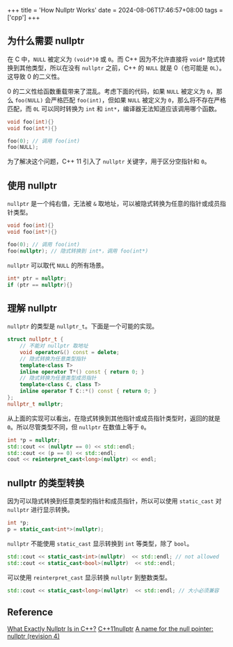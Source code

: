 +++
title = 'How Nullptr Works'
date = 2024-08-06T17:46:57+08:00
tags = ['cpp']
+++

## 为什么需要 nullptr

在 C 中，`NULL` 被定义为 `(void*)0` 或 `0`。而 C++ 因为不允许直接将 `void*` 隐式转换到其他类型，所以在没有 `nullptr` 之前，C++ 的 `NULL` 就是 0（也可能是 `0L`）。这导致 0 的二义性。

0 的二义性给函数重载带来了混乱。考虑下面的代码，如果 `NULL` 被定义为 `0`，那么 `foo(NULL)` 会严格匹配 `foo(int)`，但如果 `NULL` 被定义为 `0`，那么将不存在严格匹配，而 `0L` 可以同时转换为 `int` 和 `int*`，编译器无法知道应该调用哪个函数。

```c++
void foo(int){}
void foo(int*){}

foo(0); // 调用 foo(int)
foo(NULL);
```

为了解决这个问题，C++ 11 引入了 `nullptr` 关键字，用于区分空指针和 `0`。

## 使用 nullptr

`nullptr` 是一个纯右值，无法被 `&` 取地址，可以被隐式转换为任意的指针或成员指针类型。

```c++
void foo(int){}
void foo(int*){}

foo(0); // 调用 foo(int)
foo(nullptr); // 隐式转换到 int*，调用 foo(int*)
```

`nullptr` 可以取代 `NULL` 的所有场景。

```c++
int* ptr = nullptr;
if (ptr == nullptr){}
```

## 理解 nullptr

`nullptr` 的类型是 `nullptr_t`。下面是一个可能的实现。

```cpp
struct nullptr_t {
    // 不能对 nullptr 取地址
    void operator&() const = delete;
    // 隐式转换为任意类型指针
    template<class T>
    inline operator T*() const { return 0; }
    // 隐式转换为任意类型成员指针
    template<class C, class T>
    inline operator T C::*() const { return 0; }
};
nullptr_t nullptr;
```

从上面的实现可以看出，在隐式转换到其他指针或成员指针类型时，返回的就是 `0`。所以尽管类型不同，但 `nullptr` 在数值上等于 `0`。

```cpp
int *p = nullptr;
std::cout << (nullptr == 0) << std::endl;
std::cout << (p == 0) << std::endl;
cout << reinterpret_cast<long>(nullptr) << endl;
```

## nullptr 的类型转换

因为可以隐式转换到任意类型的指针和成员指针，所以可以使用 `static_cast` 对 `nullptr` 进行显示转换。

```c++
int *p;
p = static_cast<int*>(nullptr);
```

`nullptr` 不能使用 `static_cast` 显示转换到 `int` 等类型，除了 `bool`。

```cpp
std::cout << static_cast<int>(nullptr)  << std::endl; // not allowed
std::cout << static_cast<bool>(nullptr)  << std::endl;
```

可以使用 `reinterpret_cast` 显示转换 `nullptr` 到整数类型。

```cpp
std::cout << static_cast<long>(nullptr)  << std::endl; // 大小必须兼容
```

## Reference

[What Exactly Nullptr Is in C++?](https://dzone.com/articles/what-exactly-nullptr-is-in-c)
[C++11nullptr](https://blog.csdn.net/xp178171640/article/details/104327385)
[A name for the null pointer: nullptr (revision 4)](https://www.open-std.org/jtc1/sc22/wg21/docs/papers/2007/n2431.pdf)
